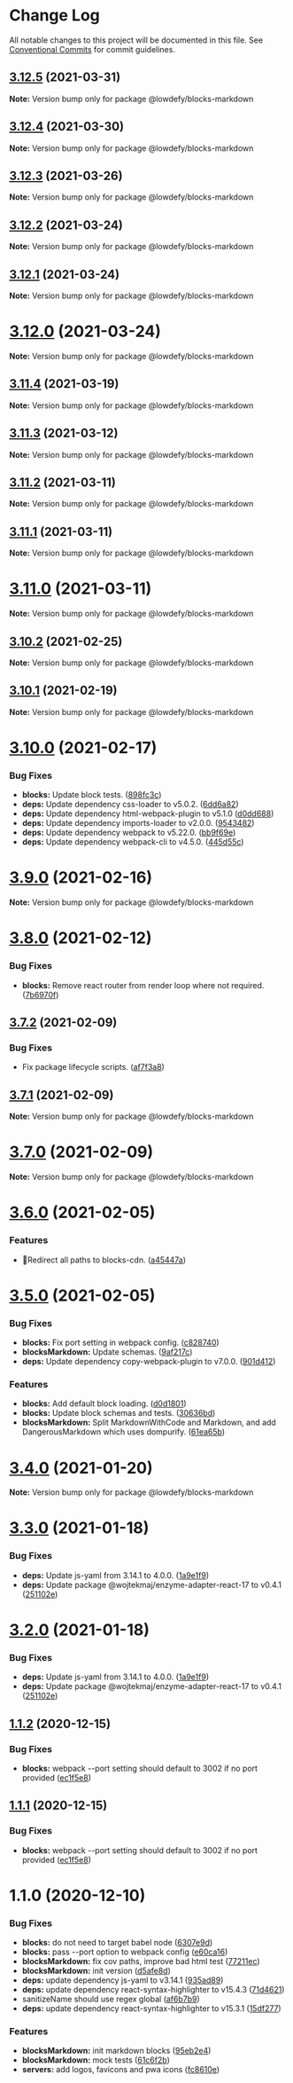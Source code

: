 # Change Log

All notable changes to this project will be documented in this file.
See [Conventional Commits](https://conventionalcommits.org) for commit guidelines.

## [3.12.5](https://github.com/lowdefy/lowdefy/compare/v3.12.4...v3.12.5) (2021-03-31)

**Note:** Version bump only for package @lowdefy/blocks-markdown





## [3.12.4](https://github.com/lowdefy/lowdefy/compare/v3.12.3...v3.12.4) (2021-03-30)

**Note:** Version bump only for package @lowdefy/blocks-markdown





## [3.12.3](https://github.com/lowdefy/lowdefy/compare/v3.12.2...v3.12.3) (2021-03-26)

**Note:** Version bump only for package @lowdefy/blocks-markdown





## [3.12.2](https://github.com/lowdefy/lowdefy/compare/v3.12.1...v3.12.2) (2021-03-24)

**Note:** Version bump only for package @lowdefy/blocks-markdown





## [3.12.1](https://github.com/lowdefy/lowdefy/compare/v3.12.0...v3.12.1) (2021-03-24)

**Note:** Version bump only for package @lowdefy/blocks-markdown





# [3.12.0](https://github.com/lowdefy/lowdefy/compare/v3.11.4...v3.12.0) (2021-03-24)

**Note:** Version bump only for package @lowdefy/blocks-markdown





## [3.11.4](https://github.com/lowdefy/lowdefy/compare/v3.11.3...v3.11.4) (2021-03-19)

**Note:** Version bump only for package @lowdefy/blocks-markdown





## [3.11.3](https://github.com/lowdefy/lowdefy/compare/v3.11.2...v3.11.3) (2021-03-12)

**Note:** Version bump only for package @lowdefy/blocks-markdown





## [3.11.2](https://github.com/lowdefy/lowdefy/compare/v3.11.1...v3.11.2) (2021-03-11)

**Note:** Version bump only for package @lowdefy/blocks-markdown





## [3.11.1](https://github.com/lowdefy/lowdefy/compare/v3.11.0...v3.11.1) (2021-03-11)

**Note:** Version bump only for package @lowdefy/blocks-markdown





# [3.11.0](https://github.com/lowdefy/lowdefy/compare/v3.10.2...v3.11.0) (2021-03-11)

**Note:** Version bump only for package @lowdefy/blocks-markdown





## [3.10.2](https://github.com/lowdefy/lowdefy/compare/v3.10.1...v3.10.2) (2021-02-25)

**Note:** Version bump only for package @lowdefy/blocks-markdown





## [3.10.1](https://github.com/lowdefy/lowdefy/compare/v3.10.0...v3.10.1) (2021-02-19)

**Note:** Version bump only for package @lowdefy/blocks-markdown





# [3.10.0](https://github.com/lowdefy/lowdefy/compare/v3.9.0...v3.10.0) (2021-02-17)


### Bug Fixes

* **blocks:** Update block tests. ([898fc3c](https://github.com/lowdefy/lowdefy/commit/898fc3c818fd9879a79b48fcc785398c33677731))
* **deps:** Update dependency css-loader to v5.0.2. ([6dd6a82](https://github.com/lowdefy/lowdefy/commit/6dd6a82fa4e4975f201e0c22c6b5bf29cd0541e3))
* **deps:** Update dependency html-webpack-plugin to v5.1.0 ([d0dd688](https://github.com/lowdefy/lowdefy/commit/d0dd688816e3e9fc6ff56235698d3af4707eba5f))
* **deps:** Update dependency imports-loader to v2.0.0. ([9543482](https://github.com/lowdefy/lowdefy/commit/954348287f1a07830afbba0724d309189ae6f083))
* **deps:** Update dependency webpack to v5.22.0. ([bb9f69e](https://github.com/lowdefy/lowdefy/commit/bb9f69e29cbce728932ab512e12122ce3dc349cc))
* **deps:** Update dependency webpack-cli to v4.5.0. ([445d55c](https://github.com/lowdefy/lowdefy/commit/445d55ca12f720be9f09632a319c319323c7041c))





# [3.9.0](https://github.com/lowdefy/lowdefy/compare/v3.8.0...v3.9.0) (2021-02-16)

**Note:** Version bump only for package @lowdefy/blocks-markdown





# [3.8.0](https://github.com/lowdefy/lowdefy/compare/v3.7.2...v3.8.0) (2021-02-12)


### Bug Fixes

* **blocks:** Remove react router from render loop where not required. ([7b6970f](https://github.com/lowdefy/lowdefy/commit/7b6970f9b4fcc1b9e35771ba619fab890fa638f5))





## [3.7.2](https://github.com/lowdefy/lowdefy/compare/v3.7.1...v3.7.2) (2021-02-09)


### Bug Fixes

* Fix package lifecycle scripts. ([af7f3a8](https://github.com/lowdefy/lowdefy/commit/af7f3a8ea29763defb20cfb4f28afba3b56d981c))





## [3.7.1](https://github.com/lowdefy/lowdefy/compare/v3.7.0...v3.7.1) (2021-02-09)

**Note:** Version bump only for package @lowdefy/blocks-markdown





# [3.7.0](https://github.com/lowdefy/lowdefy/compare/v3.6.0...v3.7.0) (2021-02-09)

**Note:** Version bump only for package @lowdefy/blocks-markdown





# [3.6.0](https://github.com/lowdefy/lowdefy/compare/v3.5.0...v3.6.0) (2021-02-05)


### Features

* 🐢Redirect all paths to blocks-cdn. ([a45447a](https://github.com/lowdefy/lowdefy/commit/a45447ad1dacf977e487a020bd56080ae2b09792))





# [3.5.0](https://github.com/lowdefy/lowdefy/compare/v3.4.0...v3.5.0) (2021-02-05)


### Bug Fixes

* **blocks:** Fix port setting in webpack config. ([c828740](https://github.com/lowdefy/lowdefy/commit/c82874045dd041fbf3c3a8b4f5cb7dc27a05f39a))
* **blocksMarkdown:** Update schemas. ([9af217c](https://github.com/lowdefy/lowdefy/commit/9af217cb2b9de6609680fe96e6c006b983adda5d))
* **deps:** Update dependency copy-webpack-plugin to v7.0.0. ([901d412](https://github.com/lowdefy/lowdefy/commit/901d4126544dd4ee68d62bf520cdd4cc2b0d1dcc))


### Features

* **blocks:** Add default block loading. ([d0d1801](https://github.com/lowdefy/lowdefy/commit/d0d1801490c486b19ec49ee9fd50395c9e02bb68))
* **blocks:** Update block schemas and tests. ([30636bd](https://github.com/lowdefy/lowdefy/commit/30636bd744f43652adcad51dd91570b53667dc04))
* **blocksMarkdown:** Split  MarkdownWithCode and Markdown, and add DangerousMarkdown which uses dompurify. ([61ea65b](https://github.com/lowdefy/lowdefy/commit/61ea65b35bd04393cab01de3e9f6a229822001c2))





# [3.4.0](https://github.com/lowdefy/lowdefy/compare/v3.3.0...v3.4.0) (2021-01-20)

**Note:** Version bump only for package @lowdefy/blocks-markdown





# [3.3.0](https://github.com/lowdefy/lowdefy/compare/v3.1.1...v3.3.0) (2021-01-18)


### Bug Fixes

* **deps:** Update js-yaml from 3.14.1 to 4.0.0. ([1a9e1f9](https://github.com/lowdefy/lowdefy/commit/1a9e1f9e1057c14a3638bdd140de1b50d2721cd0))
* **deps:** Update package @wojtekmaj/enzyme-adapter-react-17 to v0.4.1 ([251102e](https://github.com/lowdefy/lowdefy/commit/251102e986b3e18804a8c94dbde2e93d3a7a85e9))





# [3.2.0](https://github.com/lowdefy/lowdefy/compare/v3.1.1...v3.2.0) (2021-01-18)


### Bug Fixes

* **deps:** Update js-yaml from 3.14.1 to 4.0.0. ([1a9e1f9](https://github.com/lowdefy/lowdefy/commit/1a9e1f9e1057c14a3638bdd140de1b50d2721cd0))
* **deps:** Update package @wojtekmaj/enzyme-adapter-react-17 to v0.4.1 ([251102e](https://github.com/lowdefy/lowdefy/commit/251102e986b3e18804a8c94dbde2e93d3a7a85e9))





## [1.1.2](https://github.com/lowdefy/lowdefy/compare/@lowdefy/blocks-markdown@1.1.0...@lowdefy/blocks-markdown@1.1.2) (2020-12-15)


### Bug Fixes

* **blocks:** webpack --port setting should default to 3002 if no port provided ([ec1f5e8](https://github.com/lowdefy/lowdefy/commit/ec1f5e8a85bd2d326ecdb55a9a5ee628ff9034fa))





## [1.1.1](https://github.com/lowdefy/lowdefy/compare/@lowdefy/blocks-markdown@1.1.0...@lowdefy/blocks-markdown@1.1.1) (2020-12-15)


### Bug Fixes

* **blocks:** webpack --port setting should default to 3002 if no port provided ([ec1f5e8](https://github.com/lowdefy/lowdefy/commit/ec1f5e8a85bd2d326ecdb55a9a5ee628ff9034fa))





# 1.1.0 (2020-12-10)


### Bug Fixes

* **blocks:** do not need to target babel node ([6307e9d](https://github.com/lowdefy/lowdefy/commit/6307e9dcef098c12286ba494f650bc9b90ab0e63))
* **blocks:** pass --port option to webpack config ([e60ca16](https://github.com/lowdefy/lowdefy/commit/e60ca165927f3093aa60344b29de1d762fdb78c9))
* **blocksMarkdown:** fix cov paths, improve bad html test ([77211ec](https://github.com/lowdefy/lowdefy/commit/77211ec65b5a427176d095a2eb318bedc6f3d9fd))
* **blocksMarkdown:** init version ([d5afe8d](https://github.com/lowdefy/lowdefy/commit/d5afe8ddcc362b884fb60119d2a0ef477661783b))
* **deps:** update dependency js-yaml to v3.14.1 ([935ad89](https://github.com/lowdefy/lowdefy/commit/935ad894cd221901784360bee684189a60a2d386))
* **deps:** update dependency react-syntax-highlighter to v15.4.3 ([71d4621](https://github.com/lowdefy/lowdefy/commit/71d4621467d353e0543e743d9a37da8545d3c859))
* sanitizeName should use regex global ([af6b7b9](https://github.com/lowdefy/lowdefy/commit/af6b7b9e21b6eaa3cad8a1ce4d7b0e52b9effe42))
* **deps:** update dependency react-syntax-highlighter to v15.3.1 ([15df277](https://github.com/lowdefy/lowdefy/commit/15df277478013b223cb081bf4b148292afe0cea8))


### Features

* **blocksMarkdown:** init markdown blocks ([95eb2e4](https://github.com/lowdefy/lowdefy/commit/95eb2e4560788495e995f0b0343aae43b074fd02))
* **blocksMarkdown:** mock tests ([61c6f2b](https://github.com/lowdefy/lowdefy/commit/61c6f2bd6d3592872b60819a3bd2090bd24980b9))
* **servers:** add logos, favicons and pwa icons ([fc8610e](https://github.com/lowdefy/lowdefy/commit/fc8610e7f529071fd9ce3961b3991cab2d7911bd))
